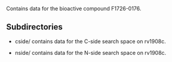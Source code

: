 Contains data for the bioactive compound F1726-0176.

## Subdirectories

- cside/ contains data for the C-side search space on rv1908c.

- nside/ contains data for the N-side search space on rv1908c.

